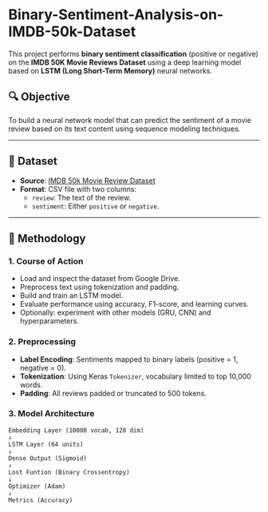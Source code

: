 # Binary-Sentiment-Analysis-on-IMDB-50k-Dataset

This project performs **binary sentiment classification** (positive or negative) on the **IMDB 50K Movie Reviews Dataset** using a deep learning model based on **LSTM (Long Short-Term Memory)** neural networks.

## 🔍 Objective

To build a neural network model that can predict the sentiment of a movie review based on its text content using sequence modeling techniques.

---

## 📁 Dataset

- **Source**: [IMDB 50k Movie Review Dataset](https://ai.stanford.edu/~amaas/data/sentiment/)
- **Format**: CSV file with two columns:
  - `review`: The text of the review.
  - `sentiment`: Either `positive` or `negative`.

---

## 🧪 Methodology

### 1. Course of Action

- Load and inspect the dataset from Google Drive.
- Preprocess text using tokenization and padding.
- Build and train an LSTM model.
- Evaluate performance using accuracy, F1-score, and learning curves.
- Optionally: experiment with other models (GRU, CNN) and hyperparameters.

### 2. Preprocessing

- **Label Encoding**: Sentiments mapped to binary labels (positive = 1, negative = 0).
- **Tokenization**: Using Keras `Tokenizer`, vocabulary limited to top 10,000 words.
- **Padding**: All reviews padded or truncated to 500 tokens.

### 3. Model Architecture

```text
Embedding Layer (10000 vocab, 128 dim)
↓
LSTM Layer (64 units)
↓
Dense Output (Sigmoid)
↓
Lost Funtion (Binary Crossentropy)
↓
Optimizer (Adam)
↓
Metrics (Accuracy)
```

